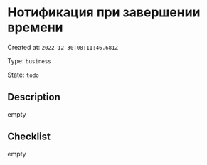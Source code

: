 # Нотификация при завершении времени

Created at: `2022-12-30T08:11:46.681Z`

Type: `business`

State: `todo`

## Description
empty

## Checklist
empty
